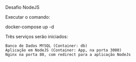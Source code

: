 Desafio NodeJS

Executar o comando:

docker-compose up -d

Três serviços serão iniciados:

    Banco de Dados MYSQL (Container: db)
    Aplicação em NodeJS (Container: App, na porta 3000)
    Nginx na porta 80, com redirect para a aplicação NodeJs
